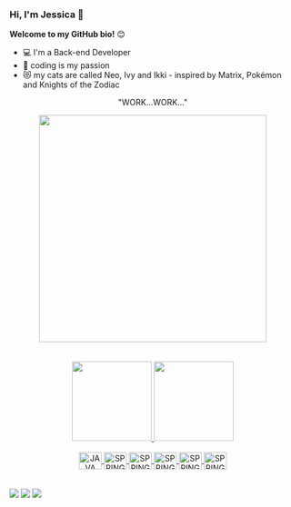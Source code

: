 ### Hi, I'm Jessica 👋

**Welcome to my GitHub bio!** 😊

- 💻 I'm a Back-end Developer
- :blue_heart: coding is my passion
- 😻 my cats are called Neo, Ivy and Ikki - inspired by Matrix, Pokémon and Knights of the Zodiac

<div align="center">
  <p>"WORK...WORK..."
</div>
<div align="center">  
  <img width="400px" src="https://c.tenor.com/ViR4Tr-0D1YAAAAd/peon-wood-cutting-warcraft3.gif"> 
</div>

<br>
<br>

<div align="left">
  <div align="center">
  <a href="https://github.com/jessicagrdc">
  <img height="140em" src="https://github-readme-stats.vercel.app/api?username=jessicagrdc&show_icons=true&theme=dracula&include_all_commits=true&count_private=true"/>
  <img height="140em" src="https://github-readme-stats.vercel.app/api/top-langs/?username=jessicagrdc&layout=compact&langs_count=7&theme=dracula"/>
  </div>
  

  
  <div align="center" style="display: inline_block"><br>
  <img align="center" alt="JAVA" height="30" width="40" src="https://cdn.jsdelivr.net/gh/devicons/devicon/icons/java/java-original.svg" />         
  <img align="center" alt="SPRING" height="30" width="40" src="https://cdn.jsdelivr.net/gh/devicons/devicon/icons/spring/spring-original.svg" />      
  <img align="center" alt="SPRING" height="30" width="40" src="https://cdn.jsdelivr.net/gh/devicons/devicon/icons/mysql/mysql-original.svg" />
  <img align="center" alt="SPRING" height="30" width="40" src="https://cdn.jsdelivr.net/gh/devicons/devicon/icons/oracle/oracle-original.svg" />    
  <img align="center" alt="SPRING" height="30" width="40" src="https://cdn.jsdelivr.net/gh/devicons/devicon/icons/intellij/intellij-original.svg" />  
  <img align="center" alt="SPRING" height="30" width="40" src="https://cdn.jsdelivr.net/gh/devicons/devicon/icons/vscode/vscode-original.svg" />
  </div>
 </div>
<br>
<br>
  
<div align="left"> 
   <a href="https://www.linkedin.com/in/jessicaguimaraesrdc/" target="_blank"><img src="https://img.shields.io/badge/LinkedIn-0077B5?style=for-the-badge&logo=linkedin&logoColor=white" target="_blank"></a>  
  <a href="https://jessicagrdc.blogspot.com" target="_blank"><img src="https://img.shields.io/badge/Blogger-FF5722?style=for-the-badge&logo=blogger&logoColor=white" target="_blank"></a> 
  <a href="https://www.instagram.com/jessicagrdc/" target="_blank"><img src="https://img.shields.io/badge/-Instagram-%23E4405F?style=for-the-badge&logo=instagram&logoColor=white" target="_blank"></a>
</div>








  
  
